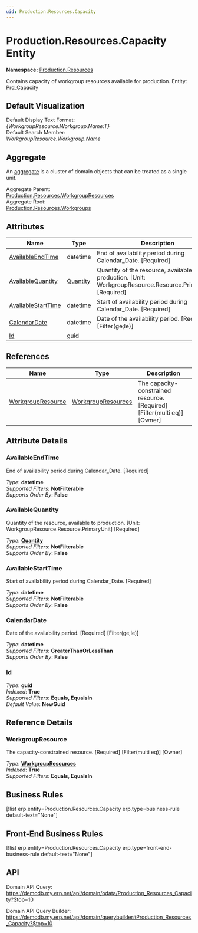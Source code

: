 ```yaml
---
uid: Production.Resources.Capacity
---
```

# Production.Resources.Capacity Entity

**Namespace:** [Production.Resources](Production.Resources.md)  

Contains capacity of workgroup resources available for production. Entity: Prd_Capacity

## Default Visualization
Default Display Text Format:  
_{WorkgroupResource.Workgroup.Name:T}_  
Default Search Member:  
_WorkgroupResource.Workgroup.Name_  

## Aggregate
An [aggregate](https://docs.erp.net/tech/advanced/concepts/aggregates.html) is a cluster of domain objects that can be treated as a single unit.  

Aggregate Parent:  
[Production.Resources.WorkgroupResources](Production.Resources.WorkgroupResources.md)  
Aggregate Root:  
[Production.Resources.Workgroups](Production.Resources.Workgroups.md)  

## Attributes

| Name | Type | Description |
| ---- | ---- | --- |
| [AvailableEndTime](Production.Resources.Capacity.md#availableendtime) | datetime | End of availability period during Calendar_Date. [Required] 
| [AvailableQuantity](Production.Resources.Capacity.md#availablequantity) | [Quantity](../data-types.md#quantity) | Quantity of the resource, available to production. [Unit: WorkgroupResource.Resource.PrimaryUnit] [Required] 
| [AvailableStartTime](Production.Resources.Capacity.md#availablestarttime) | datetime | Start of availability period during Calendar_Date. [Required] 
| [CalendarDate](Production.Resources.Capacity.md#calendardate) | datetime | Date of the availability period. [Required] [Filter(ge;le)] 
| [Id](Production.Resources.Capacity.md#id) | guid |  

## References

| Name | Type | Description |
| ---- | ---- | --- |
| [WorkgroupResource](Production.Resources.Capacity.md#workgroupresource) | [WorkgroupResources](Production.Resources.WorkgroupResources.md) | The capacity-constrained resource. [Required] [Filter(multi eq)] [Owner] |


## Attribute Details

### AvailableEndTime

End of availability period during Calendar_Date. [Required]

_Type_: **datetime**  
_Supported Filters_: **NotFilterable**  
_Supports Order By_: **False**  

### AvailableQuantity

Quantity of the resource, available to production. [Unit: WorkgroupResource.Resource.PrimaryUnit] [Required]

_Type_: **[Quantity](../data-types.md#quantity)**  
_Supported Filters_: **NotFilterable**  
_Supports Order By_: **False**  

### AvailableStartTime

Start of availability period during Calendar_Date. [Required]

_Type_: **datetime**  
_Supported Filters_: **NotFilterable**  
_Supports Order By_: **False**  

### CalendarDate

Date of the availability period. [Required] [Filter(ge;le)]

_Type_: **datetime**  
_Supported Filters_: **GreaterThanOrLessThan**  
_Supports Order By_: **False**  

### Id

_Type_: **guid**  
_Indexed_: **True**  
_Supported Filters_: **Equals, EqualsIn**  
_Default Value_: **NewGuid**  


## Reference Details

### WorkgroupResource

The capacity-constrained resource. [Required] [Filter(multi eq)] [Owner]

_Type_: **[WorkgroupResources](Production.Resources.WorkgroupResources.md)**  
_Indexed_: **True**  
_Supported Filters_: **Equals, EqualsIn**  



## Business Rules

[!list erp.entity=Production.Resources.Capacity erp.type=business-rule default-text="None"]

## Front-End Business Rules

[!list erp.entity=Production.Resources.Capacity erp.type=front-end-business-rule default-text="None"]

## API

Domain API Query:
<https://demodb.my.erp.net/api/domain/odata/Production_Resources_Capacity?$top=10>

Domain API Query Builder:
<https://demodb.my.erp.net/api/domain/querybuilder#Production_Resources_Capacity?$top=10>

